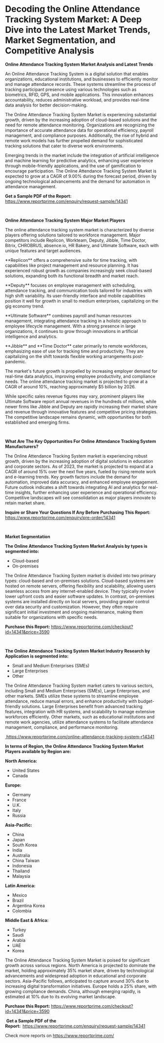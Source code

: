 <p><h1>Decoding the Online Attendance Tracking System Market: A Deep Dive into the Latest Market Trends, Market Segmentation, and Competitive Analysis</h1></p><p><strong>Online Attendance Tracking System Market Analysis and Latest Trends</strong></p>
<p><p>An Online Attendance Tracking System is a digital solution that enables organizations, educational institutions, and businesses to efficiently monitor and manage attendance records. These systems streamline the process of tracking participant presence using various technologies such as biometrics, RFID, GPS, and mobile applications. This innovation enhances accountability, reduces administrative workload, and provides real-time data analysis for better decision-making.</p><p>The Online Attendance Tracking System Market is experiencing substantial growth, driven by the increasing adoption of cloud-based solutions and the need for remote attendance monitoring. Organizations are recognizing the importance of accurate attendance data for operational efficiency, payroll management, and compliance purposes. Additionally, the rise of hybrid and remote work models has further propelled demand for sophisticated tracking solutions that cater to diverse work environments.</p><p>Emerging trends in the market include the integration of artificial intelligence and machine learning for predictive analytics, enhancing user experience through mobile-friendly applications, and the use of gamification to encourage participation. The Online Attendance Tracking System Market is expected to grow at a CAGR of 9.00% during the forecast period, driven by ongoing technological advancements and the demand for automation in attendance management.</p></p>
<p><strong>Get a Sample PDF of the Report:&nbsp;</strong> <a href="https://www.reportprime.com/enquiry/request-sample/14341?utm_campaign=2197&utm_medium=2&utm_source=Github&utm_content=ia&utm_term=20032025&utm_id=online-attendance-tracking-system">https://www.reportprime.com/enquiry/request-sample/14341</a></p>
<p>&nbsp;</p>
<p><strong>Online Attendance Tracking System Major Market Players</strong></p>
<p><p>The online attendance tracking system market is characterized by diverse players offering solutions tailored to workforce management. Major competitors include Replicon, Workteam, Deputy, Jibble, Time Doctor, Bitrix, CHROBRUS, absence.io, HR Bakery, and Ultimate Software, each with unique features and target audiences.</p><p>**Replicon** offers a comprehensive suite for time tracking, with capabilities like project management and resource planning. It has experienced robust growth as companies increasingly seek cloud-based solutions, expanding both its functional breadth and market reach.</p><p>**Deputy** focuses on employee management with scheduling, attendance tracking, and communication tools tailored for industries with high shift variability. Its user-friendly interface and mobile capabilities position it well for growth in small to medium enterprises, capitalizing on the gig economy trend.</p><p>**Ultimate Software** combines payroll and human resources management, integrating attendance tracking in a holistic approach to employee lifecycle management. With a strong presence in large organizations, it continues to grow through innovations in artificial intelligence and analytics.</p><p>**Jibble** and **Time Doctor** cater primarily to remote workforces, emphasizing ease of use for tracking time and productivity. They are capitalizing on the shift towards flexible working arrangements post-pandemic.</p><p>The market's future growth is propelled by increasing employer demand for real-time data analytics, improving employee productivity, and compliance needs. The online attendance tracking market is projected to grow at a CAGR of around 10%, reaching approximately $5 billion by 2026.</p><p>While specific sales revenue figures may vary, prominent players like Ultimate Software report annual revenues in the hundreds of millions, while newer firms like Jibble and Deputy are rapidly increasing their market share and revenue through innovative features and competitive pricing strategies. The competitive landscape remains dynamic, with opportunities for both established and emerging firms.</p></p>
<p>&nbsp;</p>
<p><strong>What Are The Key Opportunities For Online Attendance Tracking System Manufacturers?</strong></p>
<p><p>The Online Attendance Tracking System market is experiencing robust growth, driven by the increasing adoption of digital solutions in education and corporate sectors. As of 2023, the market is projected to expand at a CAGR of around 15% over the next five years, fueled by rising remote work and e-learning trends. Key growth factors include the demand for automation, improved data accuracy, and enhanced employee engagement. Future outlook indicates a shift towards integrating AI and analytics for real-time insights, further enhancing user experience and operational efficiency. Competitive landscapes will see consolidation as major players innovate to retain market share.</p></p>
<p><strong>Inquire or Share Your Questions If Any Before Purchasing This Report:</strong> <a href="https://www.reportprime.com/enquiry/pre-order/14341?utm_campaign=2197&utm_medium=2&utm_source=Github&utm_content=ia&utm_term=20032025&utm_id=online-attendance-tracking-system">https://www.reportprime.com/enquiry/pre-order/14341</a></p>
<p>&nbsp;</p>
<p><strong>Market Segmentation</strong></p>
<p><strong>The Online Attendance Tracking System Market Analysis by types is segmented into:</strong></p>
<p><ul><li>Cloud-based</li><li>On-premises</li></ul></p>
<p><p>The Online Attendance Tracking System market is divided into two primary types: cloud-based and on-premises solutions. Cloud-based systems are hosted on remote servers, offering flexibility and scalability, allowing users seamless access from any internet-enabled device. They typically involve lower upfront costs and easier software updates. In contrast, on-premises systems are installed directly on local servers, providing greater control over data security and customization. However, they often require significant initial investment and ongoing maintenance, making them suitable for organizations with specific needs.</p></p>
<p><strong>Purchase this Report:&nbsp;</strong><a href="https://www.reportprime.com/checkout?id=14341&price=3590&utm_campaign=2197&utm_medium=2&utm_source=Github&utm_content=ia&utm_term=20032025&utm_id=online-attendance-tracking-system">https://www.reportprime.com/checkout?id=14341&price=3590</a></p>
<p>&nbsp;</p>
<p><strong>The Online Attendance Tracking System Market Industry Research by Application is segmented into:</strong></p>
<p><ul><li>Small and Medium Enterprises (SMEs)</li><li>Large Enterprises</li><li>Other</li></ul></p>
<p><p>The Online Attendance Tracking System market caters to various sectors, including Small and Medium Enterprises (SMEs), Large Enterprises, and other markets. SMEs utilize these systems to streamline employee attendance, reduce manual errors, and enhance productivity with budget-friendly solutions. Large Enterprises benefit from advanced tracking features, integration with HR systems, and scalability to manage extensive workforces efficiently. Other markets, such as educational institutions and remote work agencies, utilize attendance systems to facilitate attendance management, compliance, and performance monitoring.</p></p>
<p><a href="https://www.reportprime.com/online-attendance-tracking-system-r14341?utm_campaign=2197&utm_medium=2&utm_source=Github&utm_content=ia&utm_term=20032025&utm_id=online-attendance-tracking-system">&nbsp;https://www.reportprime.com/online-attendance-tracking-system-r14341</a></p>
<p><strong>In terms of Region, the Online Attendance Tracking System Market Players available by Region are:</strong></p>
<p>
    <p> <strong> North America: </strong>
        <ul>
            <li>United States</li>
            <li>Canada</li>
        </ul>
        </p> 
    <p> <strong> Europe: </strong>
        <ul>
            <li>Germany</li>
            <li>France</li>
            <li>U.K.</li>
            <li>Italy</li>
            <li>Russia</li>
        </ul>
        </p> 
    <p> <strong> Asia-Pacific: </strong>
        <ul>
            <li>China</li>
            <li>Japan</li>
            <li>South Korea</li>
            <li>India</li>
            <li>Australia</li>
            <li>China Taiwan</li>
            <li>Indonesia</li>
            <li>Thailand</li>
            <li>Malaysia</li>
        </ul>
        </p> 
    <p> <strong> Latin America: </strong>
        <ul>
            <li>Mexico</li>
            <li>Brazil</li>
            <li>Argentina Korea</li>
            <li>Colombia</li>
        </ul>
        </p> 
    <p> <strong> Middle East & Africa: </strong>
        <ul>
            <li>Turkey</li>
            <li>Saudi</li>
            <li>Arabia</li>
            <li>UAE</li>
            <li>Korea</li>
        </ul>
    </p>
    </p>
<p><p>The Online Attendance Tracking System Market is poised for significant growth across various regions. North America is projected to dominate the market, holding approximately 35% market share, driven by technological advancements and widespread adoption in educational and corporate sectors. Asia-Pacific follows, anticipated to capture around 30% due to increasing digital transformation initiatives. Europe holds a 25% share, with growing compliance demands. China, although emerging rapidly, is estimated at 10% due to its evolving market landscape.</p></p>
<p><strong>Purchase this Report: </strong><a href="https://www.reportprime.com/checkout?id=14341&price=3590&utm_campaign=2197&utm_medium=2&utm_source=Github&utm_content=ia&utm_term=20032025&utm_id=online-attendance-tracking-system">https://www.reportprime.com/checkout?id=14341&price=3590</a></p>
<p>&nbsp;<strong>Get a Sample PDF of the Report:&nbsp;&nbsp;</strong><a href="https://www.reportprime.com/enquiry/request-sample/14341?utm_campaign=2197&utm_medium=2&utm_source=Github&utm_content=ia&utm_term=20032025&utm_id=online-attendance-tracking-system">https://www.reportprime.com/enquiry/request-sample/14341</a></p>
<p><strong></strong></p>
<p>Check more reports on <a href="https://www.reportprime.com/?utm_campaign=2197&utm_medium=2&utm_source=Github&utm_content=ia&utm_term=20032025&utm_id=online-attendance-tracking-system">https://www.reportprime.com/</a></p>
